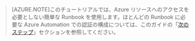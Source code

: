 > [AZURE.NOTE]このチュートリアルでは、Azure リソースへのアクセスを必要としない簡単な Runbook を使用します。ほとんどの Runbook に必要な Azure Automation での認証の構成については、このガイドの「[次のステップ](#nextsteps)」セクションを参照してください。

<!---HONumber=62-->